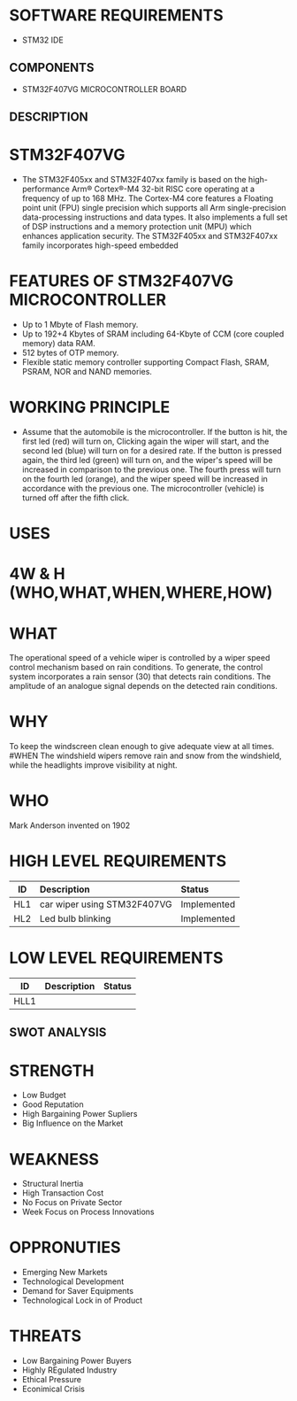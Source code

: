 # SOFTWARE REQUIREMENTS
* STM32 IDE 
## COMPONENTS 
* STM32F407VG MICROCONTROLLER BOARD
## DESCRIPTION 
# STM32F407VG
* The STM32F405xx and STM32F407xx family is based on the high-performance Arm® Cortex®-M4 32-bit RISC core operating at a frequency of up to 168 MHz. The Cortex-M4 core features a Floating point unit (FPU) single precision which supports all Arm single-precision data-processing instructions and data types. It also implements a full set of DSP instructions and a memory protection unit (MPU) which enhances application security. The STM32F405xx and STM32F407xx family incorporates high-speed embedded 
# FEATURES OF STM32F407VG MICROCONTROLLER
 * Up to 1 Mbyte of Flash memory.
 * Up to 192+4 Kbytes of SRAM including 64-Kbyte of CCM (core coupled memory) data RAM.
 * 512 bytes of OTP memory.
 * Flexible static memory controller supporting Compact Flash, SRAM, PSRAM, NOR and NAND memories.
# WORKING PRINCIPLE
 * Assume that the automobile is the microcontroller. If the button is hit, the first led (red) will turn on, Clicking again  the wiper will start, and the second led (blue) will turn on for a desired rate. If the button is pressed again, the third led (green) will turn on, and the wiper's speed will be increased in comparison to the previous one. The fourth press will turn on the fourth led (orange), and the wiper speed will be increased in accordance with the previous one. The microcontroller (vehicle) is turned off after the fifth click.
# USES

# 4W & H (WHO,WHAT,WHEN,WHERE,HOW)
# WHAT
The operational speed of a vehicle wiper is controlled by a wiper speed control mechanism based on rain conditions. To generate, the control system incorporates a rain sensor (30) that detects rain conditions. The amplitude of an analogue signal depends on the detected rain conditions.
# WHY
To keep the windscreen clean enough to give adequate view at all times.
#WHEN
The windshield wipers remove rain and snow from the windshield, while the headlights improve visibility at night.
# WHO
Mark Anderson invented on 1902
# HIGH LEVEL REQUIREMENTS
| ID | Description | Status |
| ---|:------------|:-------|
| HL1 | car wiper using STM32F407VG | Implemented |
| HL2 | Led bulb blinking | Implemented |
# LOW LEVEL REQUIREMENTS
| ID | Description | Status |
| ---|:------------|:-------|
| HLL1 | 
## SWOT ANALYSIS
# STRENGTH
* Low Budget
* Good Reputation
* High Bargaining Power Supliers
* Big Influence on the Market
# WEAKNESS
* Structural Inertia
* High Transaction Cost
* No Focus on Private Sector
* Week Focus on Process Innovations
# OPPRONUTIES
* Emerging New Markets 
* Technological Development
* Demand for Saver Equipments
* Technological Lock in of Product
# THREATS
* Low Bargaining Power Buyers
* Highly REgulated Industry
* Ethical Pressure
* Econimical Crisis



